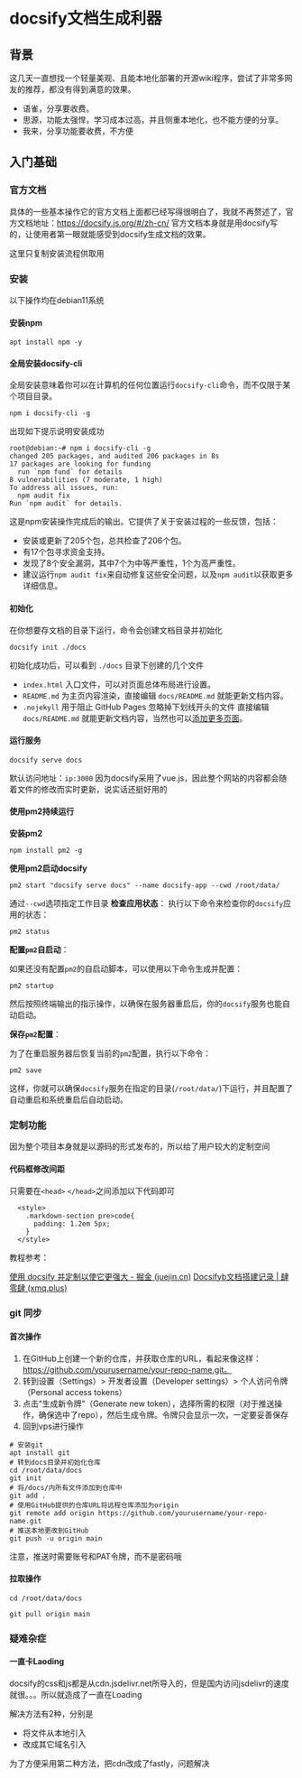 # docsify文档生成利器
## 背景
这几天一直想找一个轻量美观、且能本地化部署的开源wiki程序，尝试了非常多网友的推荐，都没有得到满意的效果。
- 语雀，分享要收费。
- 思源，功能太强悍，学习成本过高，并且侧重本地化，也不能方便的分享。
- 我来，分享功能要收费，不方便

## 入门基础
### 官方文档
具体的一些基本操作它的官方文档上面都已经写得很明白了，我就不再赘述了，官方文档地址：https://docsify.js.org/#/zh-cn/
官方文档本身就是用docsify写的，让使用者第一眼就能感受到docsify生成文档的效果。

这里只复制安装流程供取用

### 安装
以下操作均在debian11系统

#### 安装npm
```
apt install npm -y
```

#### 全局安装docsify-cli
全局安装意味着你可以在计算机的任何位置运行`docsify-cli`命令，而不仅限于某个项目目录。
```
npm i docsify-cli -g
```
出现如下提示说明安装成功
```
root@debian:~# npm i docsify-cli -g
changed 205 packages, and audited 206 packages in 8s
17 packages are looking for funding
  run `npm fund` for details
8 vulnerabilities (7 moderate, 1 high)
To address all issues, run:
  npm audit fix
Run `npm audit` for details.
```
这是npm安装操作完成后的输出。它提供了关于安装过程的一些反馈，包括：
- 安装或更新了205个包，总共检查了206个包。
- 有17个包寻求资金支持。
- 发现了8个安全漏洞，其中7个为中等严重性，1个为高严重性。
- 建议运行`npm audit fix`来自动修复这些安全问题，以及`npm audit`以获取更多详细信息。

#### 初始化
在你想要存文档的目录下运行，命令会创建文档目录并初始化
```
docsify init ./docs
```
初始化成功后，可以看到 `./docs` 目录下创建的几个文件
- `index.html` 入口文件，可以对页面总体布局进行设置。
- `README.md` 为主页内容渲染，直接编辑 `docs/README.md` 就能更新文档内容。
- `.nojekyll` 用于阻止 GitHub Pages 忽略掉下划线开头的文件
直接编辑 `docs/README.md` 就能更新文档内容，当然也可以[添加更多页面](https://docsify.js.org/#/zh-cn/more-pages)。

#### 运行服务
```
docsify serve docs
```
默认访问地址：`ip:3000`
因为docsify采用了vue.js，因此整个网站的内容都会随着文件的修改而实时更新，说实话还挺好用的

#### 使用pm2持续运行
**安装pm2**
```
npm install pm2 -g
```
**使用pm2启动docsify**
```
pm2 start "docsify serve docs" --name docsify-app --cwd /root/data/
```
通过`--cwd`选项指定工作目录
**检查应用状态**：
执行以下命令来检查你的`docsify`应用的状态：
```
pm2 status
```
**配置`pm2`自启动**：

如果还没有配置`pm2`的自启动脚本，可以使用以下命令生成并配置：

```
pm2 startup
```

然后按照终端输出的指示操作，以确保在服务器重启后，你的`docsify`服务也能自动启动。

**保存`pm2`配置**：

为了在重启服务器后恢复当前的`pm2`配置，执行以下命令：

```
pm2 save
```

这样，你就可以确保`docsify`服务在指定的目录(`/root/data/`)下运行，并且配置了自动重启和系统重启后自动启动。

### 定制功能
因为整个项目本身就是以源码的形式发布的，所以给了用户较大的定制空间

#### 代码框修改间距
只需要在`<head>` `</head>`之间添加以下代码即可
```
  <style>
    .markdown-section pre>code{
      padding: 1.2em 5px;
    }
  </style>
```
教程参考：

[使用 docsify 并定制以使它更强大 - 掘金 (juejin.cn)](https://juejin.cn/post/7112247501167525919#heading-0)
[Docsifyb文档搭建记录 | 肆零肆 (xmq.plus)](https://xmq.plus/posts/1654.html#toc-heading-1)

### git 同步
#### 首次操作
1. 在GitHub上创建一个新的仓库，并获取仓库的URL，看起来像这样：https://github.com/yourusername/your-repo-name.git。
2. 转到设置（Settings）> 开发者设置（Developer settings）> 个人访问令牌（Personal access tokens）
3. 点击“生成新令牌”（Generate new token），选择所需的权限（对于推送操作，确保选中了repo），然后生成令牌。令牌只会显示一次，一定要妥善保存
4. 回到vps进行操作
```
# 安装git
apt install git
# 转到docs目录并初始化仓库
cd /root/data/docs
git init
# 将/docs/内所有文件添加到仓库中
git add .
# 使用GitHub提供的仓库URL将远程仓库添加为origin
git remote add origin https://github.com/yourusername/your-repo-name.git
# 推送本地更改到GitHub
git push -u origin main
```
注意，推送时需要账号和PAT令牌，而不是密码哦

#### 拉取操作
```
cd /root/data/docs
```
```
git pull origin main
```

### 疑难杂症
#### 一直卡Laoding
docsify的css和js都是从cdn.jsdelivr.net所导入的，但是国内访问jsdelivr的速度就很。。。所以就造成了一直在Loading

解决方法有2种，分别是
- 将文件从本地引入
- 改成其它域名引入

为了方便采用第二种方法，把cdn改成了fastly，问题解决



